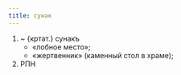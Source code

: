 ```yaml
---
title: сунак
---
```


1. ~ {кртат.} сунакъ
    * «лобное место»;
    * «жертвенник» (каменный стол в храме);
2. РПН
